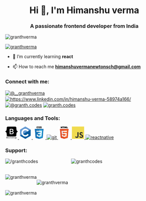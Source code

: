 <h1 align="center">Hi 👋, I'm Himanshu verma</h1>
<h3 align="center">A passionate frontend developer from India</h3>
<p align="left"> <img src="https://komarev.com/ghpvc/?username=granthverma&label=Profile%20views&color=0e75b6&style=flat" alt="granthverma" /> </p>

<p align="left"> <a href="https://github.com/ryo-ma/github-profile-trophy"><img src="https://github-profile-trophy.vercel.app/?username=granthverma" alt="granthverma" /></a> </p>

- 🌱 I’m currently learning **react**

- 📫 How to reach me **himanshuvermanewtonsch@gmail.com**

<h3 align="left">Connect with me:</h3>
<p align="left">
<a href="https://twitter.com/@__granthverma" target="blank"><img align="center" src="https://raw.githubusercontent.com/rahuldkjain/github-profile-readme-generator/master/src/images/icons/Social/twitter.svg" alt="@__granthverma" height="30" width="40" /></a>
<a href="https://linkedin.com/in/https://www.linkedin.com/in/himanshu-verma-58974a166/" target="blank"><img align="center" src="https://raw.githubusercontent.com/rahuldkjain/github-profile-readme-generator/master/src/images/icons/Social/linked-in-alt.svg" alt="https://www.linkedin.com/in/himanshu-verma-58974a166/" height="30" width="40" /></a>
<a href="https://instagram.com/@granth.codes" target="blank"><img align="center" src="https://raw.githubusercontent.com/rahuldkjain/github-profile-readme-generator/master/src/images/icons/Social/instagram.svg" alt="@granth.codes" height="30" width="40" /></a>
<a href="https://www.youtube.com/c/granth.codes" target="blank"><img align="center" src="https://raw.githubusercontent.com/rahuldkjain/github-profile-readme-generator/master/src/images/icons/Social/youtube.svg" alt="granth.codes" height="30" width="40" /></a>
</p>

<h3 align="left">Languages and Tools:</h3>
<p align="left"> <a href="https://getbootstrap.com" target="_blank" rel="noreferrer"> <img src="https://raw.githubusercontent.com/devicons/devicon/master/icons/bootstrap/bootstrap-plain-wordmark.svg" alt="bootstrap" width="40" height="40"/> </a> <a href="https://www.cprogramming.com/" target="_blank" rel="noreferrer"> <img src="https://raw.githubusercontent.com/devicons/devicon/master/icons/c/c-original.svg" alt="c" width="40" height="40"/> </a> <a href="https://www.w3schools.com/css/" target="_blank" rel="noreferrer"> <img src="https://raw.githubusercontent.com/devicons/devicon/master/icons/css3/css3-original-wordmark.svg" alt="css3" width="40" height="40"/> </a> <a href="https://git-scm.com/" target="_blank" rel="noreferrer"> <img src="https://www.vectorlogo.zone/logos/git-scm/git-scm-icon.svg" alt="git" width="40" height="40"/> </a> <a href="https://www.w3.org/html/" target="_blank" rel="noreferrer"> <img src="https://raw.githubusercontent.com/devicons/devicon/master/icons/html5/html5-original-wordmark.svg" alt="html5" width="40" height="40"/> </a> <a href="https://developer.mozilla.org/en-US/docs/Web/JavaScript" target="_blank" rel="noreferrer"> <img src="https://raw.githubusercontent.com/devicons/devicon/master/icons/javascript/javascript-original.svg" alt="javascript" width="40" height="40"/> </a> <a href="https://reactnative.dev/" target="_blank" rel="noreferrer"> <img src="https://reactnative.dev/img/header_logo.svg" alt="reactnative" width="40" height="40"/> </a> </p>

<h3 align="left">Support:</h3>
<p><a href="https://www.buymeacoffee.com//granthcodes"> <img align="left" src="https://cdn.buymeacoffee.com/buttons/v2/default-yellow.png" height="50" width="210" alt="/granthcodes" /></a><a href="https://ko-fi.com/granthcodes"> <img align="left" src="https://cdn.ko-fi.com/cdn/kofi3.png?v=3" height="50" width="210" alt="granthcodes" /></a></p><br><br>

<p><img align="left" src="https://github-readme-stats.vercel.app/api/top-langs?username=granthverma&show_icons=true&locale=en&layout=compact" alt="granthverma" /></p>

<p>&nbsp;<img align="center" src="https://github-readme-stats.vercel.app/api?username=granthverma&show_icons=true&locale=en" alt="granthverma" /></p>

<p><img align="center" src="https://github-readme-streak-stats.herokuapp.com/?user=granthverma&" alt="granthverma" /></p>





